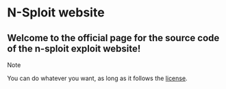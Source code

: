 # N-Sploit website

## Welcome to the official page for the source code of the n-sploit exploit website!

>[!NOTE]
>You can do whatever you want, as long as it follows the [license](LICENSE).
